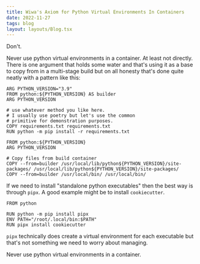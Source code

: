 ```yaml
---
title: Wiwa's Axiom for Python Virtual Environments In Containers
date: 2022-11-27
tags: blog
layout: layouts/Blog.tsx
---
```


Don't.

<!--more-->

Never use python virtual environments in a container. At least not directly. There is one argument that holds some water and that's using it as a base to copy from in a multi-stage build but on all honesty that's done quite neatly with a pattern like this:

```docker
ARG PYTHON_VERSION="3.9"
FROM python:${PYTHON_VERSION} AS builder
ARG PYTHON_VERSION

# use whatever method you like here.
# I usually use poetry but let's use the common
# primitive for demonstration purposes.
COPY requirements.txt requirements.txt
RUN python -m pip install -r requirements.txt

FROM python:${PYTHON_VERSION}
ARG PYTHON_VERSION

# Copy files from build container
COPY --from=builder /usr/local/lib/python${PYTHON_VERSION}/site-packages/ /usr/local/lib/python${PYTHON_VERSION}/site-packages/
COPY --from=builder /usr/local/bin/ /usr/local/bin/
```

If we need to install "standalone python executables" then the best way is through `pipx`. A good example might be to install `cookiecutter`.

```docker
FROM python

RUN python -m pip install pipx
ENV PATH="/root/.local/bin:$PATH"
RUN pipx install cookiecutter
```

 `pipx` technically does create a virtual environment for each executable but that's not something we need to worry about managing.

Never use python virtual environments in a container.
